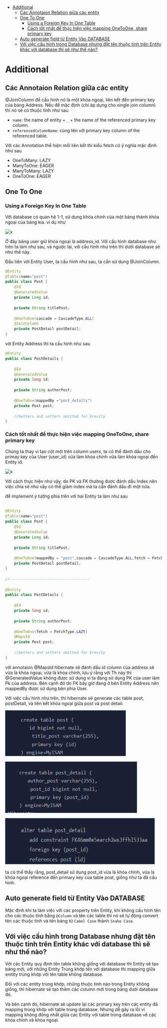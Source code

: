 
- [Additional](#additional)
  - [Các Annotaion Relation giữa các entity](#c%c3%a1c-annotaion-relation-gi%e1%bb%afa-c%c3%a1c-entity)
  - [One To One](#one-to-one)
    - [Using a Foreign Key In One Table](#using-a-foreign-key-in-one-table)
    - [Cách tốt nhất để thực hiện việc mapping OneToOne, share primary key](#c%c3%a1ch-t%e1%bb%91t-nh%e1%ba%a5t-%c4%91%e1%bb%83-th%e1%bb%b1c-hi%e1%bb%87n-vi%e1%bb%87c-mapping-onetoone-share-primary-key)
  - [Auto generate field từ Entity Vào DATABASE](#auto-generate-field-t%e1%bb%ab-entity-v%c3%a0o-database)
  - [Với việc cấu hình trong Database nhưng đặt tên thuộc tính trên Entity khác với database thì sẽ như thế nào?](#v%e1%bb%9bi-vi%e1%bb%87c-c%e1%ba%a5u-h%c3%acnh-trong-database-nh%c6%b0ng-%c4%91%e1%ba%b7t-t%c3%aan-thu%e1%bb%99c-t%c3%adnh-tr%c3%aan-entity-kh%c3%a1c-v%e1%bb%9bi-database-th%c3%ac-s%e1%ba%bd-nh%c6%b0-th%e1%ba%bf-n%c3%a0o)

# Additional

## Các Annotaion Relation giữa các entity

@JoinColumn để cấu hình nó là một khóa ngoại, liên kết đến primary key của bảng Address. Nếu để mặc định (chỉ áp dụng cho single join column) thì nó sẽ có thuộc tính như sau
- `name`: the name of entity + `_` + the name of the referenced primary key column.
- `referencedColumnName`: cùng tên với primary key column of the referenced table.

Với các Annotation thể hiện mối liên kết thì kiểu fetch có ý nghĩa mặc định như sau
- OneToMany: LAZY
- ManyToOne: EAGER
- ManyToMany: LAZY
- OneToOne: EAGER

## One To One

### Using a Foreign Key In One Table

Với database có quan hệ 1-1, sử dụng khóa chính của một bảng thành khóa ngoại của bảng kia. ví dụ như

![x](https://www.baeldung.com/wp-content/uploads/2018/12/1-1_FK.png)

Ở đây bảng user giữ khóa ngoại là address_id. Với cấu hình database như trên ta làm như sau, và ngược lại, với cấu hình như trên thì dưới database sẽ như thế này.


Đầu tiên với Entity User, ta cấu hình như sau, ta cần sử dụng @JoinColumn.

```java
@Entity
@Table(name="post")
public class Post {
    @Id
    @GeneratedValue
    private Long id;

    private String titlePost;

    @OneToOne(cascade = CascadeType.ALL)
    @JoinColumn
    private PostDetail postDetail;
}
```

với Entity Address thì ta cấu hình như sau
```java
@Entity
public class PostDetails {
 
    @Id
    @GeneratedValue
    private long id;

    private String authorPost;

    @OneToOne(mappedBy ="post_details")
    private Post post;
 
    //Getters and setters omitted for brevity
}
```

### Cách tốt nhất để thực hiện việc mapping OneToOne, share primary key

Chúng ta thay vì tạo cột mới trên  column users, ta có thể  đánh dấu cho primay key của User (user_id) vừa làm khóa chính vừa làm khóa ngoại đến Entity id.

![x](https://www.baeldung.com/wp-content/uploads/2018/12/1-1-SK.png)

Với cách thực hiện như vậy, do PK và FK thường được đánh dấu Index nên việc chia sẻ như vậy có thể giảm index mà ta cần đánh dấu đi một nữa.

để implement ý tưởng phía trên với hai Entity ta làm như sau

```java

@Entity
@Table(name="post")
public class Post {
    @Id
    @GeneratedValue
    private Long id;

    private String titlePost;

    @OneToOne(mappedBy = "post",cascade = CascadeType.ALL,fetch = FetchType.LAZY)
    private PostDetail postDetail;
}

//------------------------------------

@Entity
public class PostDetails {
 
    @Id
    private long id;

    private String authorPost;

    @OneToOne(fetch = FetchType.LAZY)
    @MapsId
    private Post post;
 
    //Getters and setters omitted for brevity
}
```

với annotaion @MapsId hibernate sẽ đánh dấu id column của address sẽ  vừa là khóa ngoại, vừa là khóa chính, lưu ý rằng với Th này thì @GeneratedValue không được sử dụng vì ta đang sử dụng PK của user làm Pk của address. Bên cạnh đó do FK bây giờ đang ở bên Entity Address nên mappedBy được sử dụng bên phía User.

Với việc cấu hình như trên, thì hibernate sẽ generate các table post, postDetail, và liên kết khóa ngoại giữa post và post detail:

![x](./images/post_table.png)

![x](./images/post_detail_table.png)

![x](./images/foregin_key_post_detail.png)

ta có thể thấy rằng, post_detail sử dụng post_id vừa là khóa chính, vừa là khóa ngoại reference đến primary key của table post, giống như ta đã cấu hình.

## Auto generate field từ Entity Vào DATABASE

Mặc định khi ta làm việc với các property trên Entity, khi không cấu hình tên cho các thuộc tính bằng `@Column`  và tên các table thì nó sẽ tự động convert tên các thuộc tính và tên bảng  từ `Camel Case`  thành
`Snake Case`.

## Với việc cấu hình trong Database nhưng đặt tên thuộc tính trên Entity khác với database thì sẽ như thế nào?

Với các Entity quy định tên table không giống với database thì Entity sẽ tạo bảng mới, với những Entity Trùng khớp tên với database thì mapping giữa enitity trùng khớp với tên table không database.

Đối với các entity trùng khớp, những thuộc tính nào trong Entity không giống, thì hibernate sẽ tạo thêm các column mới trong bảng dưới database đó.

Và bên cạnh đó, hibernate sẽ update lại các primary key trên các entity đã mapping trùng khớp với table trong database. Nhưng dễ gây ra lỗi vì mapping không đồng nhất giữa các Entity với table trong database về các khóa chính và khóa ngoại.


